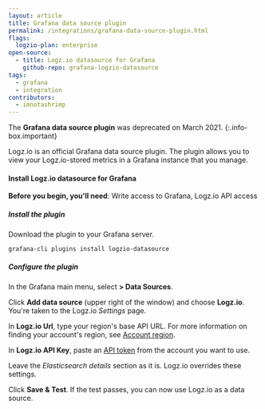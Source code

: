 ```yaml
---
layout: article
title: Grafana data source plugin
permalink: /integrations/grafana-data-source-plugin.html
flags:
  logzio-plan: enterprise
open-source:
  - title: Logz.io datasource for Grafana
    github-repo: grafana-logzio-datasource
tags:
  - grafana
  - integration
contributors:
  - imnotashrimp
---
```


<!--removed from docs 31 May 2021-->

<!-- info-box-start:info -->
The **Grafana data source plugin** was deprecated on March 2021.
{:.info-box.important}
<!-- info-box-end -->

Logz.io is an official Grafana data source plugin.
The plugin allows you to view your Logz.io-stored metrics
in a Grafana instance that you manage.

#### Install Logz.io datasource for Grafana

**Before you begin, you'll need**:
Write access to Grafana,
Logz.io API access

<div class="tasklist">

##### Install the plugin

Download the plugin to your Grafana server.

```shell
grafana-cli plugins install logzio-datasource
```

##### Configure the plugin

In the Grafana main menu,
select **<i class="fas fa-cog"></i> > Data Sources**.

Click **Add data source** (upper right of the window)
and choose **Logz.io**.
You're taken to the Logz.io _Settings_ page.

In **Logz.io Url**, type your region's base API URL.
For more information on finding your account's region,
see [Account region]({{site.baseurl}}/user-guide/accounts/account-region.html).

In **Logz.io API Key**,
paste an [API token](https://app.logz.io/#/dashboard/settings/manage-tokens/api)
from the account you want to use.

Leave the _Elasticsearch details_ section as it is.
Logz.io overrides these settings.

Click **Save & Test**.
If the test passes, you can now use Logz.io as a data source.

</div>
